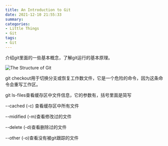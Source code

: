 ```yaml
---
title: An Introduction to Git
date: 2021-12-10 21:55:33
summary:
categories:
- Little Things
- Git
tags:
- Git
---
```






介绍git里面的一些基本概念，了解git运行的基本原理。

![The Structure of Git](git.jpg)

git checkout用于切换分支或恢复工作数文件，它是一个危险的命令，因为这条命令会重写工作区。

git ls-files查看缓存区中文件信息，它的参数有，括号里面是简写

--cached (-c) 查看缓存区中所有文件

--midified (-m)查看修改过的文件

--delete (-d)查看删除过的文件

--other (-o)查看没有被git跟踪的文件

